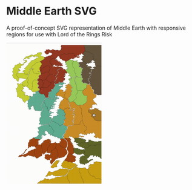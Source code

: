 # Middle Earth SVG

A proof-of-concept SVG representation of Middle Earth with responsive regions for use with Lord of the Rings Risk

<img src='./example.gif' alt='map preview' width='50%' height='50%'>